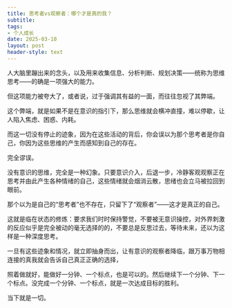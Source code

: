 ```yaml
---
title: 思考者vs观察者：哪个才是真的我？
subtitle: 
tags: 
- 个人成长
date: 2025-03-10
layout: post
header-style: text
---
```


人大脑里蹦出来的念头，以及用来收集信息、分析判断、规划决策——统称为思维思考——的确是一项强大的能力。

但这项能力被夸大了，或者说，过于强调其有益的一面，而往往忽视了其弊端。

这个弊端，就是如果不是在意识的指引下，那么思维就会横冲直撞，难以停歇，让人陷入焦虑、困惑、内耗。

而这一切没有停止的迹象，因为在这些活动的背后，你会误以为那个思考者是你自己，你因为这些思维的产生而感知到自己的存在。

完全谬误。

没有意识的思维，完全是一种幻象。只要意识介入，后退一步，冷静客观观察正在思考并由此产生各种情绪的自己，这些情绪就会烟消云散，思绪也会立马被拉回到眼前。

那个以为是自己的“思考者”也不存在，只留下了“观察者”——这才是真正的自己。

这就是临在状态的修炼：要求我们时时保持警觉，不要被无意识操控，对外界刺激的反应似乎是完全被动的毫无选择的的，不要总是反思过去，等待未来，还以为这样是一种深度思考。

一旦有这些迹象和情况，就立即抽身而出，让有意识的观察者降临，跟万事万物相连接的真我就会告诉自己真正正确的选择，

照着做就好，能做好一分钟、一个标点，也是可以的。然后继续下一个分钟、下一个标点。没完成一个分钟、一个标点，就是一次达成目标的胜利。

当下就是一切。